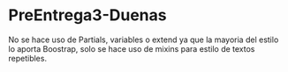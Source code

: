 # PreEntrega3-Duenas

No se hace uso de Partials, variables o extend ya que la mayoria del estilo lo aporta Boostrap, solo se hace uso de mixins para estilo de textos repetibles.
